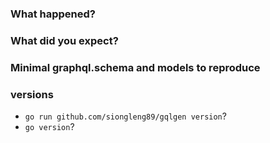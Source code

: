 ### What happened?

### What did you expect?

### Minimal graphql.schema and models to reproduce

### versions
 - `go run github.com/siongleng89/gqlgen version`?
 - `go version`?
